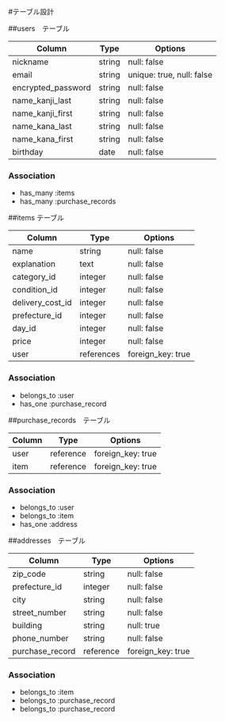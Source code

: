 
#テーブル設計

##users　テーブル

| Column             | Type      | Options                       |
| -------------------| ----------| ------------------------------|
| nickname           | string    | null: false                   |
| email              | string    | unique: true, null: false     |
| encrypted_password | string    | null: false                   |
| name_kanji_last    | string    | null: false                   |
| name_kanji_first   | string    | null: false                   |
| name_kana_last     | string    | null: false                   |
| name_kana_first    | string    | null: false                   |
| birthday           | date      | null: false                   |


### Association

- has_many :items
- has_many :purchase_records

##items テーブル

| Column             | Type       | Options          |
| -------------------| -----------| -----------------|
| name               | string     | null: false      |
| explanation        | text       | null: false      |
| category_id        | integer    | null: false      |
| condition_id       | integer    | null: false      |
| delivery_cost_id   | integer    | null: false      |
| prefecture_id      | integer    | null: false      |
| day_id             | integer    | null: false      |
| price              | integer    | null: false      |
| user               | references | foreign_key: true|

### Association

- belongs_to :user
- has_one    :purchase_record

##purchase_records　テーブル

| Column             | Type      | Options          |
| -------------------| ----------| -----------------|
| user               | reference | foreign_key: true|
| item               | reference | foreign_key: true|


### Association

- belongs_to :user
- belongs_to :item
- has_one    :address

##addresses　テーブル

| Column             | Type      | Options             |
| -------------------| ----------| --------------------|
| zip_code           | string    | null: false         |
| prefecture_id      | integer   | null: false         |
| city               | string    | null: false         |
| street_number      | string    | null: false         |
| building           | string    | null: true          |
| phone_number       | string    | null: false         |
| purchase_record    | reference | foreign_key: true   |

### Association

- belongs_to :item
- belongs_to :purchase_record
- belongs_to :purchase_record


